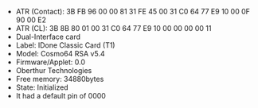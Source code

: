 - ATR (Contact): 3B FB 96 00 00 81 31 FE 45 00 31 C0 64 77 E9 10 00 0F 90 00 E2
- ATR (CL): 3B 8B 80 01 00 31 C0 64 77 E9 10 00 00 00 00 11
- Dual-Interface card
- Label: IDone Classic Card (T1)
- Model: Cosmo64 RSA v5.4
- Firmware/Applet: 0.0
- Oberthur Technologies
- Free memory: 34880bytes
- State: Initialized
- It had a default pin of 0000

